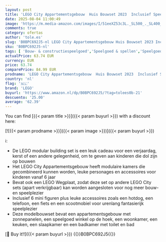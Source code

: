 ```yaml
---
layout: post
title: 'LEGO City Appartementsgebouw  Huis Bouwset 2023  Inclusief Speelgoedwinkel  Woonkamer  Keuken en Slaapkamer  Plus Scootmobiel  Fiets  6 Minifiguren en een Wegplaat  Modular Building  Cadeau 60365'
date: 2025-08-04 11:00:49
image: 'https://m.media-amazon.com/images/I/51eeXZ53c3L._SL500_._SL400_.jpg'
comments: true
category: ofertas
author: 'tole.es'
slug: 'B0BPC692J5-nl LEGO City Appartementsgebouw Huis Bouwset 2023 Inclusief...'
sku: 'B0BPC692J5-nl'
tags: [ 'Bouw- & constructiespeelgoed','Speelgoed & spellen','Speelgoedbouwsets','lego','🇳🇱', ]
actualPrice: 63.74 EUR
currency: EUR
price: 63.74
comparePrice: 84.99 EUR
prodname: 'LEGO City Appartementsgebouw  Huis Bouwset 2023  Inclusief Speelgoedwinkel  Woonkamer  Keuken en Slaapkamer  Plus Scootmobiel  Fiets  6 Minifiguren en een Wegplaat  Modular Building  Cadeau 60365'
country: 'nl'
flag: '🇳🇱'
brand: 'LEGO'
buyurl: 'https://www.amazon.nl/dp/B0BPC692J5/?tag=tolees0b-21'
descuento: '25.00'
average: '62.39'
---
```


You can find [{{< param title >}}]({{< param buyurl >}}) with a discount here:

[![{{< param prodname >}}]({{< param image >}})]({{< param buyurl >}})

ℹ️:

- De LEGO modular building set is een leuk cadeau voor een verjaardag, kerst of een andere gelegenheid, om te geven aan kinderen die dol zijn op bouwen
- Het LEGO City Appartementsgebouw heeft modulaire kamers die gecombineerd kunnen worden, leuke personages en accessoires voor kinderen vanaf 6 jaar
- Bevat ook een LEGO Wegplaat, zodat deze set op andere LEGO City sets (apart verkrijgbaar) kan worden aangesloten voor nog meer bouw- en speelplezier
- Inclusief 6 mini figuren plus leuke accessoires zoals een hotdog, een telefoon, een fiets en een scootmobiel voor urenlang fantasierijk speelplezier
- Deze modelbouwset bevat een appartementsgebouw met zonnepanelen, een speelgoed winkel op de hoek, een woonkamer, een keuken, een slaapkamer en een badkamer met toilet en bad

[🛒 Buy it!!]({{< param buyurl >}})
{{<world>}}B0BPC692J5{{</world>}}
